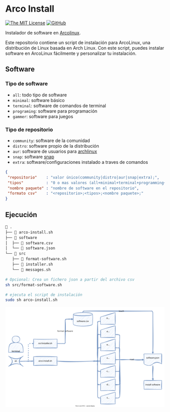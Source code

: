 # Arco Install

[![The MIT License](https://img.shields.io/badge/license-MIT-blue.svg?style=for-the-badge)](http://opensource.org/licenses/MIT) [![GitHub](https://img.shields.io/github/tag/AlbertoVf/arco-install.svg?style=for-the-badge)](https://github.com/AlbertoVf/arco-install/tags)

Instalador de software en [Arcolinux](https://arcolinux.com/).

Este repositorio contiene un script de instalación para ArcoLinux, una distribución de Linux basada en Arch Linux. Con este script, puedes instalar software en ArcoLinux fácilmente y personalizar tu instalación.

## Software

### Tipo de software

- `all`: todo tipo de software
- `minimal`: software básico
- `terminal`: software de comandos de terminal
- `programing`: software para programación
- `gammer`: software para juegos

### Tipo de repositorio

- `community`: software de la comunidad
- `distro`: software propio de la distribución
- `aur`: software de usuarios para [archlinux](https://aur.archlinux.org/)
- `snap`: software [snap](https://snapcraft.io/store)
- `extra`: software/configuraciones instalado a traves de comandos

```json
{
 "repositorio"    : "valor único(community|distro|aur|snap|extra);",
 "tipos"          : "0 o mas valores (all+minimal+terminal+programming+gammer)",
 "nombre paquete" : "nombre de software en el repositorio",
 "formato csv"    : "<repositorio>;<tipos>;<nombre paquete>;"
}
```

## Ejecución

```sh
 .
├──  arco-install.sh
├──  software
│  ├──  software.csv
│  └──  software.json
└──  src
   ├──  format-software.sh
   ├──  installer.sh
   └──  messages.sh
```

```sh
# Opcional: Crea un fichero json a partir del archivo csv
sh src/format-software.sh
```

```sh
# ejecuta el script de instalación
sudo sh arco-install.sh
```

![Diagrama de uso](diagram.drawio.svg)
